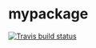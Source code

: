 # mypackage
 [![Travis build status](https://travis-ci.com/mabelolaya/mypackage.svg?branch=master)](https://travis-ci.com/mabelolaya/mypackage)
